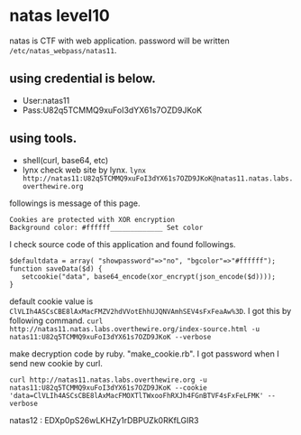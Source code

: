 # natas level10
natas is CTF with web application.
password will be written `/etc/natas_webpass/natas11`.

## using credential is below.
- User:natas11
- Pass:U82q5TCMMQ9xuFoI3dYX61s7OZD9JKoK

## using tools.
- shell(curl, base64, etc)
- lynx
check web site by lynx.
`lynx http://natas11:U82q5TCMMQ9xuFoI3dYX61s7OZD9JKoK@natas11.natas.labs.overthewire.org`


followings is message of this page.
~~~
Cookies are protected with XOR encryption
Background color: #ffffff_____________ Set color
~~~

I check source code of this application and found followings.
~~~
$defaultdata = array( "showpassword"=>"no", "bgcolor"=>"#ffffff");
function saveData($d) {
   setcookie("data", base64_encode(xor_encrypt(json_encode($d))));
}
~~~
default cookie value is `ClVLIh4ASCsCBE8lAxMacFMZV2hdVVotEhhUJQNVAmhSEV4sFxFeaAw%3D`. I got this by following command.
`curl http://natas11.natas.labs.overthewire.org/index-source.html -u natas11:U82q5TCMMQ9xuFoI3dYX61s7OZD9JKoK --verbose`

make decryption code by ruby. "make_cookie.rb".
I got password when I send new cookie by curl.

~~~
curl http://natas11.natas.labs.overthewire.org -u natas11:U82q5TCMMQ9xuFoI3dYX61s7OZD9JKoK --cookie 'data=ClVLIh4ASCsCBE8lAxMacFMOXTlTWxooFhRXJh4FGnBTVF4sFxFeLFMK' --verbose
~~~
natas12 : EDXp0pS26wLKHZy1rDBPUZk0RKfLGIR3

